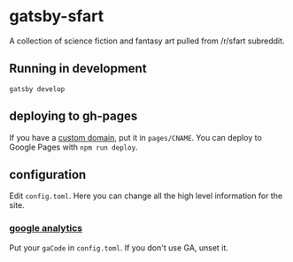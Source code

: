 # gatsby-sfart

A collection of science fiction and fantasy art pulled from /r/sfart subreddit.

## Running in development
`gatsby develop`

## deploying to gh-pages

If you have a [custom domain](https://help.github.com/articles/using-a-custom-domain-with-github-pages/), put it in `pages/CNAME`. You can deploy to Google Pages with `npm run deploy`.

## configuration

Edit `config.toml`. Here you can change all the high level information for the site.

### [google analytics](https://analytics.google.com/)

Put your `gaCode` in `config.toml`. If you don't use GA, unset it.
